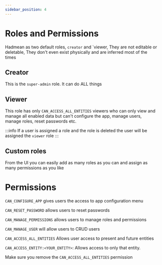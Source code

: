 ```yaml
---
sidebar_position: 4
---
```


# Roles and Permissions

Hadmean as two default roles, `creator` and `viewer, They are not editable or deletable, They don't even exist physically and are inferred most of the times

## Creator
This is the `super-admin` role. It can do ALL things

## Viewer 
This role has only `CAN_ACCESS_ALL_ENTITIES` viewers who can only view and manage all enabled data but can't configure the app, manage users, manage roles, reset passwords etc.

:::info
If a user is assigned a role and the role is deleted the user will be assigned the `viewer` role
:::

## Custom roles
From the UI you can easily add as many roles as you can and assign as many permissions as you like

# Permissions 
`CAN_CONFIGURE_APP` gives users the access to app configuration menu

`CAN_RESET_PASSWORD` allows users to reset passwords

`CAN_MANAGE_PERMISSIONS` allows users to manage roles and permissions

`CAN_MANAGE_USER` will allow users to CRUD users

`CAN_ACCESS_ALL_ENTITIES` Allows user access to present and future entities

`CAN_ACCESS_ENTITY:<YOUR_ENTITY>`: Allows access to only that entity.

Make sure you remove the `CAN_ACCESS_ALL_ENTITIES` permission
